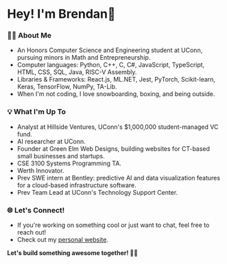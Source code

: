 # Hey! I'm Brendan👋

### 👨‍🎓 About Me
- An Honors Computer Science and Engineering student at UConn, pursuing minors in Math and Entrepreneurship.
- Computer languages:  Python, C++, C, C#, JavaScript, TypeScript, HTML, CSS, SQL, Java, RISC-V Assembly.
- Libraries & Frameworks: React.js, ML.NET, Jest, PyTorch, Scikit-learn, Keras, TensorFlow, NumPy, TA-Lib.
- When I'm not coding, I love snowboarding, boxing, and being outside.

### 💡 What I'm Up To
- Analyst at Hillside Ventures, UConn's $1,000,000 student-managed VC fund.
- AI researcher at UConn.
- Founder at Green Elm Web Designs, building websites for CT-based small businesses and startups.
- CSE 3100 Systems Programming TA.
- Werth Innovator.
- Prev SWE intern at Bentley: predictive AI and data visualization features for a cloud-based infrastructure software.
- Prev Team Lead at UConn's Technology Support Center.

### 🌐 Let's Connect!
- If you're working on something cool or just want to chat, feel free to reach out!
- Check out my [personal website](https://brendanabarnett.com/).

**Let's build something awesome together! 😤💪**
